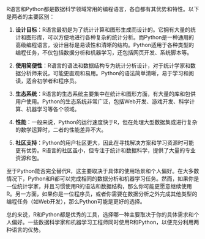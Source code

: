 R语言和Python都是数据科学领域常用的编程语言，各自都有其优势和特性。以下是两者的主要区别：

1. **设计目标**：R语言最初是为了统计计算和图形生成而设计的。它拥有大量的统计和图形库，可以方便地进行各种复杂的统计分析。而Python是一种通用的高级编程语言，设计目标是易读性和清晰的结构。Python适用于各种类型的编程任务，不仅包括数据分析和机器学习，还包括网页开发、系统脚本等。

2. **使用简便性**：R语言的语法和数据结构专为统计分析设计，对于统计学家和数据分析师来说，可能更直观和易用。Python的语法简单清晰，易于学习和阅读，适合初学者和程序员。

3. **生态系统**：R语言的生态系统主要集中在统计和图形方面，有大量的库和包供用户使用。Python的生态系统非常广泛，包括Web开发、游戏开发、科学计算、机器学习等各个领域。

4. **性能**：一般来说，Python的运行速度快于R，但在处理大型数据集或进行复杂的数学运算时，二者的性能差异不大。

5. **社区支持**：Python的用户社区更大，因此在寻找解决方案和学习资源时可能更有优势。R语言的社区虽小，但专注于统计和数据科学，提供了大量的专业资源和包。

至于Python能否完全替代R，这主要取决于具体的使用场景和个人偏好。在大多数情况下，Python和R都可以完成相同的数据分析和机器学习任务。然而，如果你是一位统计学家，并且习惯使用R的语法和数据结构，那么你可能更愿意继续使用R。另一方面，如果你是一位程序员，或者你需要在数据分析之外完成其他类型的编程任务（如Web开发），那么Python可能是更好的选择。

总的来说，R和Python都是优秀的工具，选择哪一种主要取决于你的具体需求和个人偏好。一些数据科学家和机器学习工程师同时使用R和Python，以便充分利用两种语言的优势。